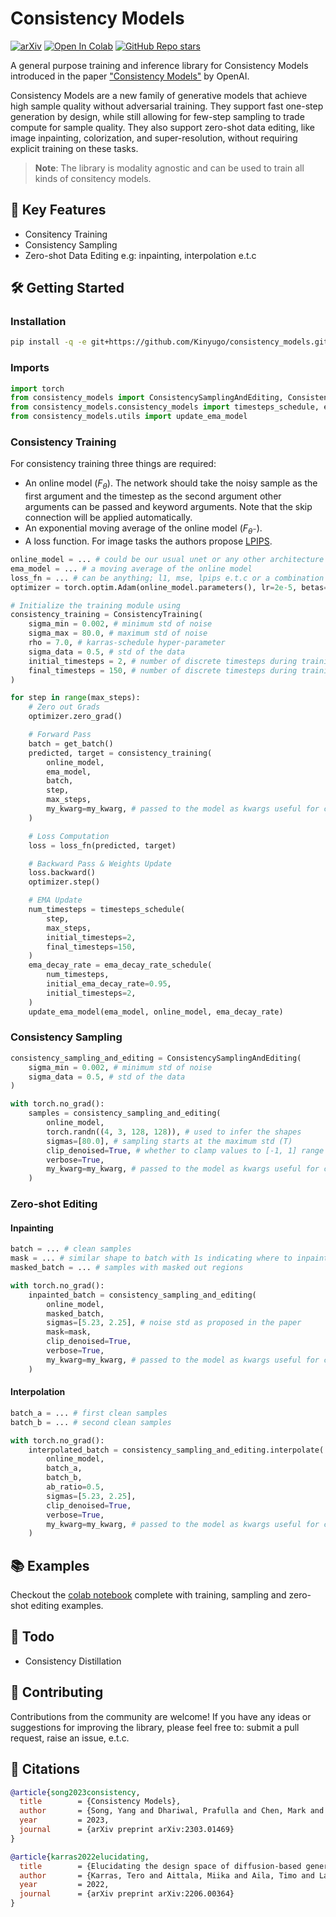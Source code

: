 # Consistency Models

[![arXiv](https://img.shields.io/badge/arXiv-2301.01469-<COLOR>.svg)](https://arxiv.org/abs/2303.01469) [![Open In Colab](https://colab.research.google.com/assets/colab-badge.svg)](https://colab.research.google.com/github/Kinyugo/consistency_models/blob/main/notebooks/consistency_models_training_example.ipynb) [![GitHub Repo stars](https://img.shields.io/github/stars/Kinyugo/consistency_models?style=social) ](https://github.com/Kinyugo/consistency_models)

A general purpose training and inference library for Consistency Models introduced in the paper ["Consistency Models"](https://arxiv.org/abs/2303.01469) by OpenAI.

Consistency Models are a new family of generative models that achieve high sample quality without adversarial training. They support fast one-step generation by design, while still allowing for few-step sampling to trade compute for sample quality. They also support zero-shot data editing, like image inpainting, colorization, and super-resolution, without requiring explicit training on these tasks.

> **Note**: The library is modality agnostic and can be used to train all kinds of consitency models.

## 🚀 Key Features

- Consitency Training
- Consistency Sampling
- Zero-shot Data Editing e.g: inpainting, interpolation e.t.c

## 🛠️ Getting Started

### Installation

```bash
pip install -q -e git+https://github.com/Kinyugo/consistency_models.git#egg=consistency_models
```

### Imports

```python
import torch
from consistency_models import ConsistencySamplingAndEditing, ConsistencyTraining
from consistency_models.consistency_models import timesteps_schedule, ema_decay_rate_schedule
from consistency_models.utils import update_ema_model
```

### Consistency Training

For consistency training three things are required:

- An online model ($F_{\theta}$). The network should take the noisy sample as the first argument and the timestep as the second argument other arguments can be passed and keyword arguments. Note that the skip connection will be applied automatically.
- An exponential moving average of the online model ($F_{\theta^-}$).
- A loss function. For image tasks the authors propose [LPIPS](https://github.com/richzhang/PerceptualSimilarity).

```python
online_model = ... # could be our usual unet or any other architecture
ema_model = ... # a moving average of the online model
loss_fn = ... # can be anything; l1, mse, lpips e.t.c or a combination of multiple losses
optimizer = torch.optim.Adam(online_model.parameters(), lr=2e-5, betas=(0.5, 0.999)) # setup your optimizer

# Initialize the training module using
consistency_training = ConsistencyTraining(
    sigma_min = 0.002, # minimum std of noise
    sigma_max = 80.0, # maximum std of noise
    rho = 7.0, # karras-schedule hyper-parameter
    sigma_data = 0.5, # std of the data
    initial_timesteps = 2, # number of discrete timesteps during training start
    final_timesteps = 150, # number of discrete timesteps during training end
)

for step in range(max_steps):
    # Zero out Grads
    optimizer.zero_grad()

    # Forward Pass
    batch = get_batch()
    predicted, target = consistency_training(
        online_model,
        ema_model,
        batch,
        step,
        max_steps,
        my_kwarg=my_kwarg, # passed to the model as kwargs useful for conditioning
    )

    # Loss Computation
    loss = loss_fn(predicted, target)

    # Backward Pass & Weights Update
    loss.backward()
    optimizer.step()

    # EMA Update
    num_timesteps = timesteps_schedule(
        step,
        max_steps,
        initial_timesteps=2,
        final_timesteps=150,
    )
    ema_decay_rate = ema_decay_rate_schedule(
        num_timesteps,
        initial_ema_decay_rate=0.95,
        initial_timesteps=2,
    )
    update_ema_model(ema_model, online_model, ema_decay_rate)
```

### Consistency Sampling

```python
consistency_sampling_and_editing = ConsistencySamplingAndEditing(
    sigma_min = 0.002, # minimum std of noise
    sigma_data = 0.5, # std of the data
)

with torch.no_grad():
    samples = consistency_sampling_and_editing(
        online_model,
        torch.randn((4, 3, 128, 128)), # used to infer the shapes
        sigmas=[80.0], # sampling starts at the maximum std (T)
        clip_denoised=True, # whether to clamp values to [-1, 1] range
        verbose=True,
        my_kwarg=my_kwarg, # passed to the model as kwargs useful for conditioning
    )
```

### Zero-shot Editing

#### Inpainting

```python
batch = ... # clean samples
mask = ... # similar shape to batch with 1s indicating where to inpaint
masked_batch = ... # samples with masked out regions

with torch.no_grad():
    inpainted_batch = consistency_sampling_and_editing(
        online_model,
        masked_batch,
        sigmas=[5.23, 2.25], # noise std as proposed in the paper
        mask=mask,
        clip_denoised=True,
        verbose=True,
        my_kwarg=my_kwarg, # passed to the model as kwargs useful for conditioning
    )
```

#### Interpolation

```python
batch_a = ... # first clean samples
batch_b = ... # second clean samples

with torch.no_grad():
    interpolated_batch = consistency_sampling_and_editing.interpolate(
        online_model,
        batch_a,
        batch_b,
        ab_ratio=0.5,
        sigmas=[5.23, 2.25],
        clip_denoised=True,
        verbose=True,
        my_kwarg=my_kwarg, # passed to the model as kwargs useful for conditioning
    )
```

## 📚 Examples

Checkout the [colab notebook](https://colab.research.google.com/github/Kinyugo/consistency_models/blob/main/notebooks/consistency_models_training_example.ipynb) complete with training, sampling and zero-shot editing examples.

## 📌 Todo

- Consistency Distillation

## 🤝 Contributing

Contributions from the community are welcome! If you have any ideas or suggestions for improving the library, please feel free to: submit a pull request, raise an issue, e.t.c.

## 🔖 Citations

```bibtex
@article{song2023consistency,
  title        = {Consistency Models},
  author       = {Song, Yang and Dhariwal, Prafulla and Chen, Mark and Sutskever, Ilya},
  year         = 2023,
  journal      = {arXiv preprint arXiv:2303.01469}
}
```

```bibtex
@article{karras2022elucidating,
  title        = {Elucidating the design space of diffusion-based generative models},
  author       = {Karras, Tero and Aittala, Miika and Aila, Timo and Laine, Samuli},
  year         = 2022,
  journal      = {arXiv preprint arXiv:2206.00364}
}
```
